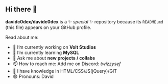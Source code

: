 ## Hi there 👋


**davidc0dex/davidc0dex** is a ✨ _special_ ✨ repository because its `README.md` (this file) appears on your GitHub profile.

Read about me:

- 🔭 I’m currently working on **Volt Studios**
- 🌱 I’m currently learning **MySQL**
- 💬 Ask me about __new projects / collabs__
- 📫 How to reach me: Add me on Discord: *twizzysef*
- 🥇 I have knowledge in HTML/CSS/JS(jQuery)/GIT
- 😄 Pronouns: David
